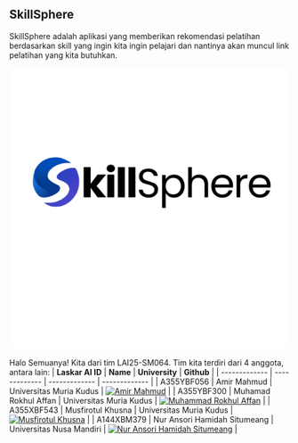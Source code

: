 ## SkillSphere
SkillSphere adalah aplikasi yang memberikan rekomendasi pelatihan berdasarkan skill yang ingin kita ingin pelajari dan nantinya akan muncul link pelatihan yang kita butuhkan. 
<p align="center">
  <img src="https://github.com/Skill-Sphere-Group/asset/blob/main/SkillSpher.png" />
</p>

Halo Semuanya! Kita dari tim LAI25-SM064. Tim kita terdiri dari 4 anggota, antara lain:
| **Laskar AI ID**  | **Name** | **University** | **Github** |
| ------------- | -------------  | -------------  | ------------- | 
| A355YBF056  | Amir Mahmud  | Universitas Muria Kudus  | [![Amir Mahmud](https://skillicons.dev/icons?i=github)](https://github.com/AmirRazer)  |
| A355YBF300  | Muhamad Rokhul Affan   | Universitas Muria Kudus   | [![Muhammad Rokhul Affan](https://skillicons.dev/icons?i=github)](https://github.com/rokhudev)  |
| A355XBF543  | Musfirotul Khusna    | Universitas Muria Kudus   | [![Musfirotul Khusna](https://skillicons.dev/icons?i=github)](https://github.com/Musfirotul17)  |
| A144XBM379  | Nur Ansori Hamidah Situmeang    | Universitas Nusa Mandiri   | [![Nur Ansori Hamidah Situmeang](https://skillicons.dev/icons?i=github)](https://github.com/hamidah-nr)  |
<!--
